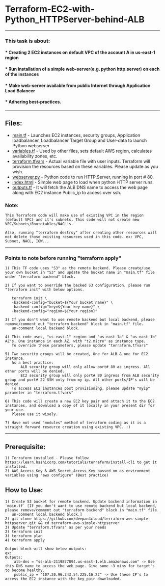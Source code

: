 # **Terraform-EC2-with-Python_HTTPServer-behind-ALB**

***
### **This task is about:**
#### * Creating 2 EC2 instances on default VPC of the account A in us-east-1 region
#### * Run installation of a simple web-server(e.g. python http.server) on each of the instances
#### * Make web-server available from public Internet through Application Load Balancer
#### * Adhering best-practices.
***
## **Files:**

* [main.tf](https://github.com/deepan4cloud/terraform-aws-simple-httpserver/blob/master/main.tf) - Launches EC2 instances, security groups, Application loadbalancer, Loadbalancer Target Group and User-data to launch Python webserver
* [variables.tf](https://github.com/deepan4cloud/terraform-aws-simple-httpserver/blob/master/variables.tf) - Used by other files, sets default AWS region, calculates availability zones, etc.
* [terraform.tfvars](https://github.com/deepan4cloud/terraform-aws-simple-httpserver/blob/master/terraform.tfvars) - Actual variable file with user inputs. Terraform will provision the resources based on these variables. Please update as you wish.
* [webserver.py](webserver.py) - Python code to run HTTP.Server, running in port # 80.
* [index.html](https://github.com/deepan4cloud/terraform-aws-simple-httpserver/blob/master/index.html) - Simple web page to load when python HTTP server runs.
* [outputs.tf](https://github.com/deepan4cloud/terraform-aws-simple-httpserver/blob/master/outputs.tf) - It will fetch the ALB DNS name to access the web page along with EC2 instance Public_ip to access over ssh.

### Note: 

    This Terraform code will make use of existing VPC in the region (default VPC) and it's subnets. This code will not create new VPC/Subnets/Routetables/NACL's.

    Also, running "terraform destroy" after creating other resources will not delete those existing resources used in this code. ex: VPC, Subnet, NACL, IGW..,

***
### Points to note before running "terraform apply"

    1) This TF code uses "S3" as the remote backend. Please create/use your own bucket in "S3" and update the bucket name in "main.tf" file under "terraform backend" block.

    2) If you want to override the backed S3 configuration, please run "terraform init" with below options.

       terraform init \
       -backend-config="bucket=${Your bucket name}" \
       -backend-config="key=${Your key name}" \
       -backend-config="region=${Your region}"

    3) If you don't want to use remote backend but local backend, please remove/comment out "terraform backend" block in "main.tf" file.
       un-comment local backend block.

    4) This code uses, "us-east-1" region and "us-east-1a" & "us-east-1b" AZ's, One instance in each AZ, with "t2.micro" as instance type.
       To override these parameters, please update "terraform.tfvars"

    5) Two security groups will be created, One for ALB & one for EC2 instance.
       As a best practice:
           ALB security group will only allow port# 80 as ingress. All other ports will be denied. 
           EC2 security group will only port# 80 ingress from ALB security group and port# 22 SSH only from my ip. All other ports/IP's will be denied.
       To access EC2 instances post provisioning, please update "myip" parameter in "terraform.tfvars"

    6) This code will create a new EC2 key_pair and attach it to the EC2 instances, and download a copy of it locally in your present dir for your use.
       Please use it wisely.

    7) Have not used "modules" method of terraform coding as it is a straight forward resource creation using existing VPC. :)

***
## Prerequisite:

    1) Terraform installed - Please follow https://learn.hashicorp.com/tutorials/terraform/install-cli to get it installed.
    2) AWS_Access_Key & AWS_Secret_Access_Key passed on as environment variables using "aws configure" (Best practice)

## How to Use:

    1) Create S3 bucket for remote backend. Update backend information in `main.tf` [If you don't want to use remote backend but local backend, please remove/comment out "terraform backend" block in "main.tf" file.
       un-comment local backend block.]
    2) git clone https://github.com/deepan4cloud/terraform-aws-simple-httpserver.git && cd terraform-aws-simple-httpserver
    3) Update "terraform.tfvars" as per your needs
    2) terraform init
    3) terraform plan
    4) terraform apply

    Output block will show below outputs:
    ex:
    Outputs:
        alb-dns = "ss-alb-2119877894.us-east-1.elb.amazonaws.com" -> Use this DNS name to access the web page. Give some ~3 mins for target's to become healthy.
        public_ip = "107.20.96.243,54.225.16.22" -> Use these IP's to access the EC2 instance with the key_pair downloaded.